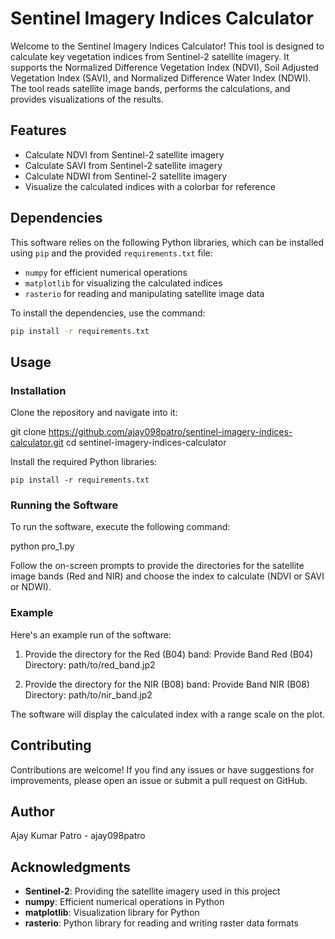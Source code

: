# Sentinel Imagery Indices Calculator

Welcome to the Sentinel Imagery Indices Calculator! This tool is designed to calculate key vegetation indices from Sentinel-2 satellite imagery. It supports the Normalized Difference Vegetation Index (NDVI), Soil Adjusted Vegetation Index (SAVI), and Normalized Difference Water Index (NDWI). The tool reads satellite image bands, performs the calculations, and provides visualizations of the results.

## Features

- Calculate NDVI from Sentinel-2 satellite imagery
- Calculate SAVI from Sentinel-2 satellite imagery
- Calculate NDWI from Sentinel-2 satellite imagery
- Visualize the calculated indices with a colorbar for reference

## Dependencies

This software relies on the following Python libraries, which can be installed using `pip` and the provided `requirements.txt` file:

- `numpy` for efficient numerical operations
- `matplotlib` for visualizing the calculated indices
- `rasterio` for reading and manipulating satellite image data

To install the dependencies, use the command:

```bash
pip install -r requirements.txt
```

## Usage

### Installation

Clone the repository and navigate into it:

git clone https://github.com/ajay098patro/sentinel-imagery-indices-calculator.git
cd sentinel-imagery-indices-calculator

Install the required Python libraries:

```pip install -r requirements.txt```

### Running the Software

To run the software, execute the following command:

python pro_1.py

Follow the on-screen prompts to provide the directories for the satellite image bands (Red and NIR) and choose the index to calculate (NDVI or SAVI or NDWI).

### Example

Here's an example run of the software:

1. Provide the directory for the Red (B04) band:
   Provide Band Red (B04) Directory: path/to/red_band.jp2

2. Provide the directory for the NIR (B08) band:
   Provide Band NIR (B08) Directory: path/to/nir_band.jp2

The software will display the calculated index with a range scale on the plot.

## Contributing

Contributions are welcome! If you find any issues or have suggestions for improvements, please open an issue or submit a pull request on GitHub.

## Author

 Ajay Kumar Patro - ajay098patro

## Acknowledgments

- **Sentinel-2**: Providing the satellite imagery used in this project
- **numpy**: Efficient numerical operations in Python
- **matplotlib**: Visualization library for Python
- **rasterio**: Python library for reading and writing raster data formats
